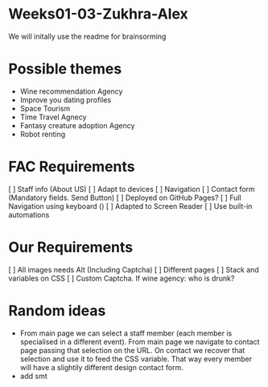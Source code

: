 # Weeks01-03-Zukhra-Alex
We will initally use the readme for brainsorming

# Possible themes
* Wine recommendation Agency
* Improve you dating profiles
* Space Tourism
* Time Travel Agnecy
* Fantasy creature adoption Agency
* Robot renting

# FAC Requirements
[ ] Staff info (About US)
[ ] Adapt to devices
[ ] Navigation
[ ] Contact form (Mandatory fields. Send Button)
[ ] Deployed on GitHub Pages?
[ ] Full Navigation using keyboard ()
[ ] Adapted to Screen Reader
[ ] Use built-in automations

# Our Requirements
[ ] All images needs Alt (Including Captcha)
[ ] Different pages
[ ] Stack and variables on CSS
[ ] Custom Captcha. If wine agency: who is drunk?

# Random ideas
* From main page we can select a staff member (each member is specialised in a different event). From main page we navigate to contact page passing that selection on the URL. On contact we recover that selection and use it to feed the CSS variable. That way every member will have a slightily different design contact form.
* add smt


